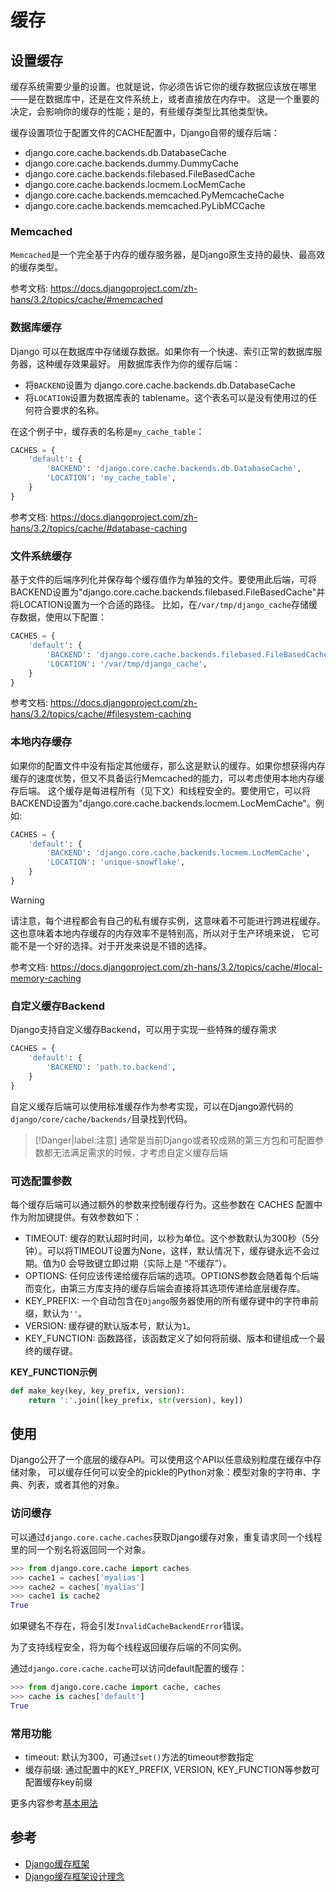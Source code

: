 # 缓存

## 设置缓存
缓存系统需要少量的设置。也就是说，你必须告诉它你的缓存数据应该放在哪里——是在数据库中，还是在文件系统上，或者直接放在内存中。
这是一个重要的决定，会影响你的缓存的性能；是的，有些缓存类型比其他类型快。

缓存设置项位于配置文件的CACHE配置中，Django自带的缓存后端：
* django.core.cache.backends.db.DatabaseCache
* django.core.cache.backends.dummy.DummyCache
* django.core.cache.backends.filebased.FileBasedCache
* django.core.cache.backends.locmem.LocMemCache
* django.core.cache.backends.memcached.PyMemcacheCache
* django.core.cache.backends.memcached.PyLibMCCache

### Memcached 
`Memcached`是一个完全基于内存的缓存服务器，是Django原生支持的最快、最高效的缓存类型。

参考文档: https://docs.djangoproject.com/zh-hans/3.2/topics/cache/#memcached


### 数据库缓存
Django 可以在数据库中存储缓存数据。如果你有一个快速、索引正常的数据库服务器，这种缓存效果最好。
用数据库表作为你的缓存后端：

* 将`BACKEND`设置为 django.core.cache.backends.db.DatabaseCache
* 将`LOCATION`设置为数据库表的 tablename。这个表名可以是没有使用过的任何符合要求的名称。

在这个例子中，缓存表的名称是`my_cache_table`：

```python
CACHES = {
    'default': {
        'BACKEND': 'django.core.cache.backends.db.DatabaseCache',
        'LOCATION': 'my_cache_table',
    }
}
```

参考文档: https://docs.djangoproject.com/zh-hans/3.2/topics/cache/#database-caching


### 文件系统缓存
基于文件的后端序列化并保存每个缓存值作为单独的文件。要使用此后端，可将BACKEND设置为"django.core.cache.backends.filebased.FileBasedCache"并将LOCATION设置为一个合适的路径。
比如，在`/var/tmp/django_cache`存储缓存数据，使用以下配置：
```python
CACHES = {
    'default': {
        'BACKEND': 'django.core.cache.backends.filebased.FileBasedCache',
        'LOCATION': '/var/tmp/django_cache',
    }
}
```

参考文档: https://docs.djangoproject.com/zh-hans/3.2/topics/cache/#filesystem-caching


### 本地内存缓存
如果你的配置文件中没有指定其他缓存，那么这是默认的缓存。如果你想获得内存缓存的速度优势，但又不具备运行Memcached的能力，可以考虑使用本地内存缓存后端。
这个缓存是每进程所有（见下文）和线程安全的。要使用它，可以将BACKEND设置为"django.core.cache.backends.locmem.LocMemCache"。例如:

```python
CACHES = {
    'default': {
        'BACKEND': 'django.core.cache.backends.locmem.LocMemCache',
        'LOCATION': 'unique-snowflake',
    }
}
```

> [!Warning]
> 请注意，每个进程都会有自己的私有缓存实例，这意味着不可能进行跨进程缓存。这也意味着本地内存缓存的内存效率不是特别高，所以对于生产环境来说，
> 它可能不是一个好的选择。对于开发来说是不错的选择。

参考文档: https://docs.djangoproject.com/zh-hans/3.2/topics/cache/#local-memory-caching


### 自定义缓存Backend
Django支持自定义缓存Backend，可以用于实现一些特殊的缓存需求

```python
CACHES = {
    'default': {
        'BACKEND': 'path.to.backend',
    }
}
```

自定义缓存后端可以使用标准缓存作为参考实现，可以在Django源代码的`django/core/cache/backends/`目录找到代码。

> [!Danger|label:注意]
> 通常是当前Django或者较成熟的第三方包和可配置参数都无法满足需求的时候，才考虑自定义缓存后端


### 可选配置参数
每个缓存后端可以通过额外的参数来控制缓存行为。这些参数在 CACHES 配置中作为附加键提供。有效参数如下：

* TIMEOUT: 缓存的默认超时时间，以秒为单位。这个参数默认为300秒（5分钟）。可以将TIMEOUT设置为None，这样，默认情况下，缓存键永远不会过期。值为0 会导致键立即过期（实际上是 “不缓存”）。
* OPTIONS: 任何应该传递给缓存后端的选项。OPTIONS参数会随着每个后端而变化，由第三方库支持的缓存后端会直接将其选项传递给底层缓存库。
* KEY_PREFIX: 一个自动包含在`Django`服务器使用的所有缓存键中的字符串前缀，默认为`''`。
* VERSION: 缓存键的默认版本号，默认为`1`。
* KEY_FUNCTION: 函数路径，该函数定义了如何将前缀、版本和键组成一个最终的缓存键。

**KEY_FUNCTION示例**
```python
def make_key(key, key_prefix, version):
    return ':'.join([key_prefix, str(version), key])
```

## 使用
Django公开了一个底层的缓存API。可以使用这个API以任意级别粒度在缓存中存储对象，
可以缓存任何可以安全的pickle的Python对象：模型对象的字符串、字典、列表，或者其他的对象。

### 访问缓存
可以通过`django.core.cache.caches`获取Django缓存对象，重复请求同一个线程里的同一个别名将返回同一个对象。
```python
>>> from django.core.cache import caches
>>> cache1 = caches['myalias']
>>> cache2 = caches['myalias']
>>> cache1 is cache2
True
```
如果键名不存在，将会引发`InvalidCacheBackendError`错误。

为了支持线程安全，将为每个线程返回缓存后端的不同实例。

通过`django.core.cache.cache`可以访问default配置的缓存：
```python
>>> from django.core.cache import cache, caches
>>> cache is caches['default']
True
```

### 常用功能
* timeout: 默认为300，可通过`set()`方法的timeout参数指定
* 缓存前缀: 通过配置中的KEY_PREFIX, VERSION, KEY_FUNCTION等参数可配置缓存key前缀

更多内容参考[基本用法](https://docs.djangoproject.com/zh-hans/3.2/topics/cache/#basic-usage)


## 参考
* [Django缓存框架](https://docs.djangoproject.com/zh-hans/3.2/topics/cache/)
* [Django缓存框架设计理念](https://docs.djangoproject.com/zh-hans/3.2/misc/design-philosophies/#cache-design-philosophy)
